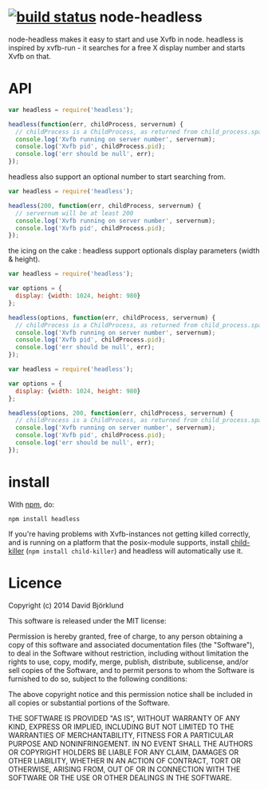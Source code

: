 [![build status](https://secure.travis-ci.org/kesla/node-headless.png)](http://travis-ci.org/kesla/node-headless)
node-headless
=========

node-headless makes it easy to start and use Xvfb in node.
headless is inspired by xvfb-run - it searches for a free X display number and starts Xvfb on that.

API
=======

````javascript
var headless = require('headless');

headless(function(err, childProcess, servernum) {
  // childProcess is a ChildProcess, as returned from child_process.spawn()
  console.log('Xvfb running on server number', servernum);
  console.log('Xvfb pid', childProcess.pid);
  console.log('err should be null', err);
});
````

headless also support an optional number to start searching from.

````javascript
var headless = require('headless');

headless(200, function(err, childProcess, servernum) {
  // servernum will be at least 200
  console.log('Xvfb running on server number', servernum);
  console.log('Xvfb pid', childProcess.pid);
});
````

the icing on the cake : headless support optionals display parameters (width & height). 

````javascript
var headless = require('headless');

var options = {
  display: {width: 1024, height: 980}
};

headless(options, function(err, childProcess, servernum) {
  // childProcess is a ChildProcess, as returned from child_process.spawn()
  console.log('Xvfb running on server number', servernum);
  console.log('Xvfb pid', childProcess.pid);
  console.log('err should be null', err);
});
````

````javascript
var headless = require('headless');

var options = {
  display: {width: 1024, height: 980}
};

headless(options, 200, function(err, childProcess, servernum) {
  // childProcess is a ChildProcess, as returned from child_process.spawn()
  console.log('Xvfb running on server number', servernum);
  console.log('Xvfb pid', childProcess.pid);
  console.log('err should be null', err);
});
````

install
=======

With [npm](http://npmjs.org), do:

    npm install headless

If you're having problems with Xvfb-instances not getting killed correctly, and is running on a platform that the posix-module supports, install [child-killer](https://npmjs.org/package/child-killer) (`npm install child-killer`) and headless will automatically use it.

Licence
=======

Copyright (c) 2014 David Björklund

This software is released under the MIT license:

Permission is hereby granted, free of charge, to any person obtaining a copy
of this software and associated documentation files (the "Software"), to deal
in the Software without restriction, including without limitation the rights
to use, copy, modify, merge, publish, distribute, sublicense, and/or sell
copies of the Software, and to permit persons to whom the Software is
furnished to do so, subject to the following conditions:

The above copyright notice and this permission notice shall be included in
all copies or substantial portions of the Software.

THE SOFTWARE IS PROVIDED "AS IS", WITHOUT WARRANTY OF ANY KIND, EXPRESS OR
IMPLIED, INCLUDING BUT NOT LIMITED TO THE WARRANTIES OF MERCHANTABILITY,
FITNESS FOR A PARTICULAR PURPOSE AND NONINFRINGEMENT. IN NO EVENT SHALL THE
AUTHORS OR COPYRIGHT HOLDERS BE LIABLE FOR ANY CLAIM, DAMAGES OR OTHER
LIABILITY, WHETHER IN AN ACTION OF CONTRACT, TORT OR OTHERWISE, ARISING FROM,
OUT OF OR IN CONNECTION WITH THE SOFTWARE OR THE USE OR OTHER DEALINGS IN
THE SOFTWARE.